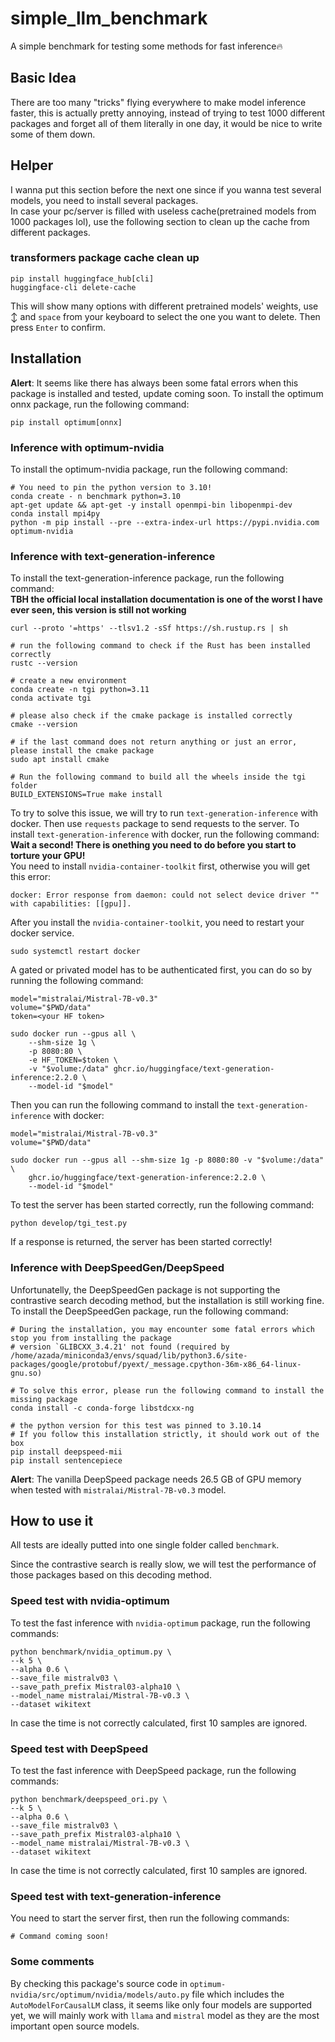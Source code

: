 # simple_llm_benchmark
A simple benchmark for testing some methods for fast inference🔥


## Basic Idea
There are too many "tricks" flying everywhere to make model inference faster, this is actually pretty annoying, instead of trying to test 1000 different packages and forget all of them literally in one day, it would be nice to write some of them down.

## Helper
I wanna put this section before the next one since if you wanna test several models, you need to install several packages.  
In case your pc/server is filled with useless cache(pretrained models from 1000 packages lol), use the following section to clean up the cache from different packages.

### transformers package cache clean up
```shell
pip install huggingface_hub[cli]
huggingface-cli delete-cache
```
This will show many options with different pretrained models' weights, use ↕️ and `space` from your keyboard to select the one you want to delete. Then press `Enter` to confirm.

## Installation 
__Alert__: It seems like there has always been some fatal errors when this package is installed and tested, update coming soon.
To install the optimum onnx package, run the following command:
```shell
pip install optimum[onnx]
```
### Inference with optimum-nvidia
To install the optimum-nvidia package, run the following command:
```shell
# You need to pin the python version to 3.10!
conda create - n benchmark python=3.10 
apt-get update && apt-get -y install openmpi-bin libopenmpi-dev
conda install mpi4py 
python -m pip install --pre --extra-index-url https://pypi.nvidia.com optimum-nvidia
```

### Inference with text-generation-inference
To install the text-generation-inference package, run the following command:   
__TBH the official local installation documentation is one of the worst I have ever seen, this version is still not working__
```shell
curl --proto '=https' --tlsv1.2 -sSf https://sh.rustup.rs | sh

# run the following command to check if the Rust has been installed correctly
rustc --version

# create a new environment
conda create -n tgi python=3.11
conda activate tgi

# please also check if the cmake package is installed correctly
cmake --version

# if the last command does not return anything or just an error, please install the cmake package
sudo apt install cmake

# Run the following command to build all the wheels inside the tgi folder
BUILD_EXTENSIONS=True make install
```

To try to solve this issue, we will try to run `text-generation-inference` with docker. Then use `requests` package to send requests to the server. 
To install `text-generation-inference` with docker, run the following command:
__Wait a second! There is onething you need to do before you start to torture your GPU!__    
You need to install `nvidia-container-toolkit` first, otherwise you will get this error:
```shell
docker: Error response from daemon: could not select device driver "" with capabilities: [[gpu]].
```
After you install the `nvidia-container-toolkit`, you need to restart your docker service.
```shell
sudo systemctl restart docker
```

A gated or privated model has to be authenticated first, you can do so by running the following command:
```shell
model="mistralai/Mistral-7B-v0.3"
volume="$PWD/data"
token=<your HF token>

sudo docker run --gpus all \
    --shm-size 1g \
    -p 8080:80 \
    -e HF_TOKEN=$token \
    -v "$volume:/data" ghcr.io/huggingface/text-generation-inference:2.2.0 \
    --model-id "$model"
```
Then you can run the following command to install the `text-generation-inference` with docker:
```shell
model="mistralai/Mistral-7B-v0.3"
volume="$PWD/data"

sudo docker run --gpus all --shm-size 1g -p 8080:80 -v "$volume:/data" \
    ghcr.io/huggingface/text-generation-inference:2.2.0 \
    --model-id "$model"
```
To test the server has been started correctly, run the following command:
```shell
python develop/tgi_test.py 
```
If a response is returned, the server has been started correctly!

### Inference with DeepSpeedGen/DeepSpeed
Unfortunatelly, the DeepSpeedGen package is not supporting the contrastive search decoding method, but the installation is still working fine.
To install the DeepSpeedGen package, run the following command:
```shell
# During the installation, you may encounter some fatal errors which stop you from installing the package
# version `GLIBCXX_3.4.21' not found (required by /home/azada/miniconda3/envs/squad/lib/python3.6/site-packages/google/protobuf/pyext/_message.cpython-36m-x86_64-linux-gnu.so)

# To solve this error, please run the following command to install the missing package
conda install -c conda-forge libstdcxx-ng

# the python version for this test was pinned to 3.10.14
# If you follow this installation strictly, it should work out of the box
pip install deepspeed-mii
pip install sentencepiece
```
__Alert__: The vanilla DeepSpeed package needs 26.5 GB of GPU memory when tested with `mistralai/Mistral-7B-v0.3` model. 

## How to use it
All tests are ideally putted into one single folder called `benchmark`. 

Since the contrastive search is really slow, we will test the performance of those packages based on this decoding method.

### Speed test with nvidia-optimum
To test the fast inference with `nvidia-optimum` package, run the following commands:
```shell
python benchmark/nvidia_optimum.py \
--k 5 \
--alpha 0.6 \
--save_file mistralv03 \
--save_path_prefix Mistral03-alpha10 \
--model_name mistralai/Mistral-7B-v0.3 \
--dataset wikitext
```
In case the time is not correctly calculated, first 10 samples are ignored.

### Speed test with DeepSpeed
To test the fast inference with DeepSpeed package, run the following commands:
```shell
python benchmark/deepspeed_ori.py \
--k 5 \
--alpha 0.6 \
--save_file mistralv03 \
--save_path_prefix Mistral03-alpha10 \
--model_name mistralai/Mistral-7B-v0.3 \
--dataset wikitext
```
In case the time is not correctly calculated, first 10 samples are ignored.

### Speed test with text-generation-inference
You need to start the server first, then run the following commands:
```shell
# Command coming soon!
```

### Some comments
By checking this package's source code in `optimum-nvidia/src/optimum/nvidia/models/auto.py` file which includes the `AutoModelForCausalLM` class, it seems like only four models are supported yet, we will mainly work with `llama` and `mistral` model as they are the most important open source models.

